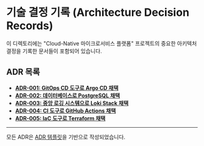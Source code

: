 # 기술 결정 기록 (Architecture Decision Records)

이 디렉토리에는 "Cloud-Native 마이크로서비스 플랫폼" 프로젝트의 중요한 아키텍처 결정을 기록한 문서들이 포함되어 있습니다.

## ADR 목록

- **[ADR-001: GitOps CD 도구로 Argo CD 채택](./001-argocd-vs-flux.md)**
- **[ADR-002: 데이터베이스로 PostgreSQL 채택](./002-postgresql-vs-sqlite.md)**
- **[ADR-003: 중앙 로깅 시스템으로 Loki Stack 채택](./003-loki-vs-efk.md)**
- **[ADR-004: CI 도구로 GitHub Actions 채택](./004-github-actions-vs-jenkins.md)**
- **[ADR-005: IaC 도구로 Terraform 채택](./005-terraform-vs-pulumi.md)**

---

모든 ADR은 [ADR 템플릿](./template.md)을 기반으로 작성되었습니다.
